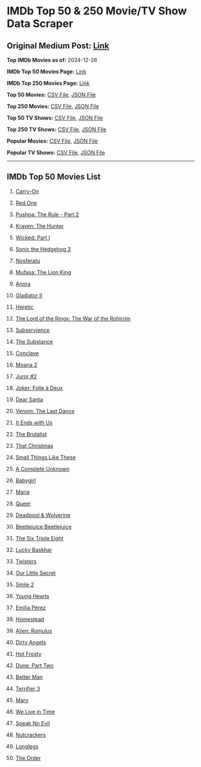 # IMDb Top 50 & 250 Movie/TV Show Data Scraper

## Original Medium Post: [Link](https://medium.com/@nishantsahoo/which-movie-should-i-watch-5c83a3c0f5b1)

**Top IMDb Movies as of:** 2024-12-26

**IMDb Top 50 Movies Page:** [Link](https://www.imdb.com/search/title/?title_type=feature&release_date=2024-01-01,2024-12-31)

**IMDb Top 250 Movies Page:** [Link](https://www.imdb.com/chart/top/)

**Top 50 Movies:** [CSV File](/data/top50/movies.csv), [JSON File](/data/top50/movies.json)

**Top 250 Movies:** [CSV File](/data/top250/movies.csv), [JSON File](/data/top250/movies.json)

**Top 50 TV Shows:** [CSV File](/data/top50/shows.csv), [JSON File](/data/top50/shows.json)

**Top 250 TV Shows:** [CSV File](/data/top250/shows.csv), [JSON File](/data/top250/shows.json)

**Popular Movies:** [CSV File](/data/popular/movies.csv), [JSON File](/data/popular/movies.json)

**Popular TV Shows:** [CSV File](/data/popular/shows.csv), [JSON File](/data/popular/shows.json)

---

## IMDb Top 50 Movies List

1. [Carry-On](https://www.imdb.com/title/tt21382296/)

2. [Red One](https://www.imdb.com/title/tt14948432/)

3. [Pushpa: The Rule - Part 2](https://www.imdb.com/title/tt16539454/)

4. [Kraven: The Hunter](https://www.imdb.com/title/tt8790086/)

5. [Wicked: Part I](https://www.imdb.com/title/tt1262426/)

6. [Sonic the Hedgehog 3](https://www.imdb.com/title/tt18259086/)

7. [Nosferatu](https://www.imdb.com/title/tt5040012/)

8. [Mufasa: The Lion King](https://www.imdb.com/title/tt13186482/)

9. [Anora](https://www.imdb.com/title/tt28607951/)

10. [Gladiator II](https://www.imdb.com/title/tt9218128/)

11. [Heretic](https://www.imdb.com/title/tt28015403/)

12. [The Lord of the Rings: The War of the Rohirrim](https://www.imdb.com/title/tt14824600/)

13. [Subservience](https://www.imdb.com/title/tt24871974/)

14. [The Substance](https://www.imdb.com/title/tt17526714/)

15. [Conclave](https://www.imdb.com/title/tt20215234/)

16. [Moana 2](https://www.imdb.com/title/tt13622970/)

17. [Juror #2](https://www.imdb.com/title/tt27403986/)

18. [Joker: Folie à Deux](https://www.imdb.com/title/tt11315808/)

19. [Dear Santa](https://www.imdb.com/title/tt2396431/)

20. [Venom: The Last Dance](https://www.imdb.com/title/tt16366836/)

21. [It Ends with Us](https://www.imdb.com/title/tt10655524/)

22. [The Brutalist](https://www.imdb.com/title/tt8999762/)

23. [That Christmas](https://www.imdb.com/title/tt14855468/)

24. [Small Things Like These](https://www.imdb.com/title/tt27196021/)

25. [A Complete Unknown](https://www.imdb.com/title/tt11563598/)

26. [Babygirl](https://www.imdb.com/title/tt30057084/)

27. [Maria](https://www.imdb.com/title/tt22893404/)

28. [Queer](https://www.imdb.com/title/tt24176060/)

29. [Deadpool & Wolverine](https://www.imdb.com/title/tt6263850/)

30. [Beetlejuice Beetlejuice](https://www.imdb.com/title/tt2049403/)

31. [The Six Triple Eight](https://www.imdb.com/title/tt24458622/)

32. [Lucky Baskhar](https://www.imdb.com/title/tt27540542/)

33. [Twisters](https://www.imdb.com/title/tt12584954/)

34. [Our Little Secret](https://www.imdb.com/title/tt31022050/)

35. [Smile 2](https://www.imdb.com/title/tt29268110/)

36. [Young Hearts](https://www.imdb.com/title/tt15245268/)

37. [Emilia Pérez](https://www.imdb.com/title/tt20221436/)

38. [Homestead](https://www.imdb.com/title/tt29137778/)

39. [Alien: Romulus](https://www.imdb.com/title/tt18412256/)

40. [Dirty Angels](https://www.imdb.com/title/tt23872640/)

41. [Hot Frosty](https://www.imdb.com/title/tt32359447/)

42. [Dune: Part Two](https://www.imdb.com/title/tt15239678/)

43. [Better Man](https://www.imdb.com/title/tt14260836/)

44. [Terrifier 3](https://www.imdb.com/title/tt27911000/)

45. [Mary](https://www.imdb.com/title/tt32084246/)

46. [We Live in Time](https://www.imdb.com/title/tt27131358/)

47. [Speak No Evil](https://www.imdb.com/title/tt27534307/)

48. [Nutcrackers](https://www.imdb.com/title/tt30144381/)

49. [Longlegs](https://www.imdb.com/title/tt23468450/)

50. [The Order](https://www.imdb.com/title/tt26625693/)
